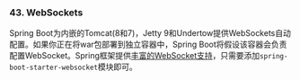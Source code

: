 ### 43. WebSockets
Spring Boot为内嵌的Tomcat(8和7)，Jetty 9和Undertow提供WebSockets自动配置。如果你正在将war包部署到独立容器中，Spring Boot将假设该容器会负责配置WebSocket。Spring框架提供[丰富的WebSocket支持](https://docs.spring.io/spring/docs/5.0.0.RELEASE/spring-framework-reference/htmlsingle/#websocket)，只需要添加`spring-boot-starter-websocket`模块即可。
